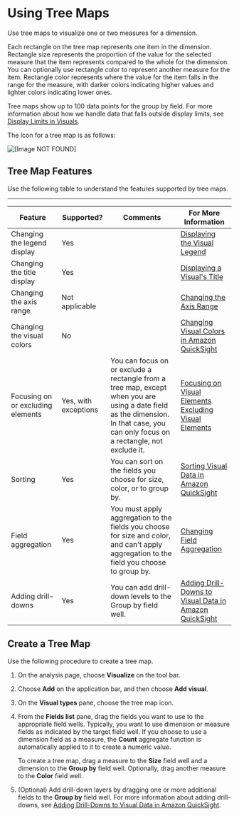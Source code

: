 # Using Tree Maps<a name="tree-map"></a>

Use tree maps to visualize one or two measures for a dimension\.

Each rectangle on the tree map represents one item in the dimension\. Rectangle size represents the proportion of the value for the selected measure that the item represents compared to the whole for the dimension\. You can optionally use rectangle color to represent another measure for the item\. Rectangle color represents where the value for the item falls in the range for the measure, with darker colors indicating higher values and lighter colors indicating lower ones\.

Tree maps show up to 100 data points for the group by field\. For more information about how we handle data that falls outside display limits, see [Display Limits in Visuals](working-with-visual-types.md#display-limits)\.

The icon for a tree map is as follows:

![\[Image NOT FOUND\]](http://docs.aws.amazon.com/quicksight/latest/user/images/tree-map.png)

## Tree Map Features<a name="tree-map-features"></a>

Use the following table to understand the features supported by tree maps\.


****  

| Feature | Supported? | Comments | For More Information | 
| --- | --- | --- | --- | 
| Changing the legend display | Yes |  | [Displaying the Visual Legend](formatting-a-visual.md#displaying-the-visual-legend) | 
| Changing the title display | Yes |  | [Displaying a Visual's Title](formatting-a-visual.md#displaying-visual-title) | 
| Changing the axis range | Not applicable |  | [Changing the Axis Range](formatting-a-visual.md#changing-axis-range) | 
| Changing the visual colors | No |  | [Changing Visual Colors in Amazon QuickSight](changing-visual-colors.md) | 
| Focusing on or excluding elements | Yes, with exceptions | You can focus on or exclude a rectangle from a tree map, except when you are using a date field as the dimension\. In that case, you can only focus on a rectangle, not exclude it\.  |  [Focusing on Visual Elements](focusing-on-visual-elements.md) [Excluding Visual Elements](excluding-visual-elements.md) | 
| Sorting | Yes | You can sort on the fields you choose for size, color, or to group by\. | [Sorting Visual Data in Amazon QuickSight](sorting-visual-data.md) | 
| Field aggregation | Yes | You must apply aggregation to the fields you choose for size and color, and can't apply aggregation to the field you choose to group by\. | [Changing Field Aggregation](changing-field-aggregation.md) | 
| Adding drill\-downs | Yes | You can add drill\-down levels to the Group by field well\. | [Adding Drill\-Downs to Visual Data in Amazon QuickSight](adding-drill-downs.md) | 

## Create a Tree Map<a name="create-tree-map"></a>

Use the following procedure to create a tree map\.

1. On the analysis page, choose **Visualize** on the tool bar\.

1. Choose **Add** on the application bar, and then choose **Add visual**\.

1. On the **Visual types** pane, choose the tree map icon\.

1. From the **Fields list** pane, drag the fields you want to use to the appropriate field wells\. Typically, you want to use dimension or measure fields as indicated by the target field well\. If you choose to use a dimension field as a measure, the **Count** aggregate function is automatically applied to it to create a numeric value\.

   To create a tree map, drag a measure to the **Size** field well and a dimension to the **Group by** field well\. Optionally, drag another measure to the **Color** field well\.

1. \(Optional\) Add drill\-down layers by dragging one or more additional fields to the **Group by** field well\. For more information about adding drill\-downs, see [Adding Drill\-Downs to Visual Data in Amazon QuickSight](adding-drill-downs.md)\. 